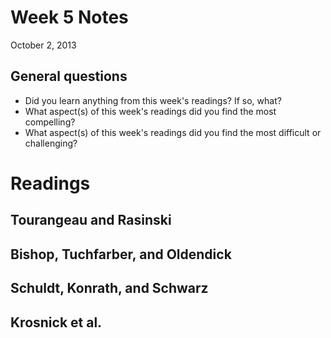 # Week 5 Notes #
October 2, 2013

## General questions ##
* Did you learn anything from this week's readings? If so, what?
* What aspect(s) of this week's readings did you find the most compelling?
* What aspect(s) of this week's readings did you find the most difficult or challenging?


# Readings #

## Tourangeau and Rasinski ##


## Bishop, Tuchfarber, and Oldendick ##


## Schuldt, Konrath, and Schwarz ##


## Krosnick et al. ##

